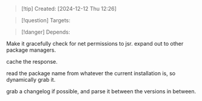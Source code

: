 
>[!tip] Created: [2024-12-12 Thu 12:26]

>[!question] Targets: 

>[!danger] Depends: 

Make it gracefully check for net permissions to jsr.
expand out to other package managers.

cache the response.

read the package name from whatever the current installation is, so dynamically grab it.

grab a changelog if possible, and parse it between the versions in between.
